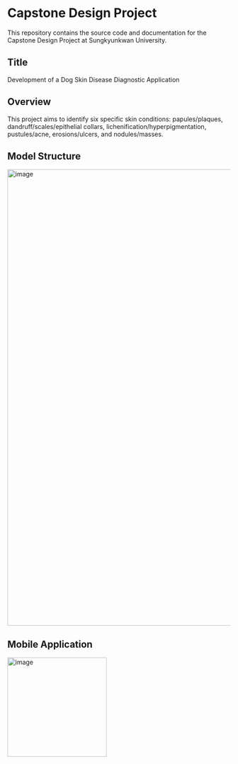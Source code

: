 # Capstone Design Project
This repository contains the source code and documentation for the Capstone Design Project at Sungkyunkwan University.

## Title
Development of a Dog Skin Disease Diagnostic Application

## Overview
This project aims to identify six specific skin conditions: papules/plaques, dandruff/scales/epithelial collars, lichenification/hyperpigmentation, pustules/acne, erosions/ulcers, and nodules/masses.

## Model Structure
<img width="1030" alt="image" src="https://github.com/user-attachments/assets/369f8dea-eced-4582-8cde-5024abcd25ad" />

## Mobile Application
<img width="224" alt="image" src="https://github.com/user-attachments/assets/3f77be1a-80c2-4aff-a076-e448a4a7b848" />
